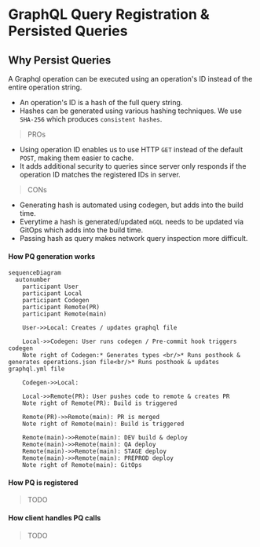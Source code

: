 # GraphQL Query Registration & Persisted Queries

## Why Persist Queries

A Graphql operation can be executed using an operation's ID instead of the entire operation string.
 - An operation's ID is a hash of the full query string.
 - Hashes can be generated using various hashing techniques. We use `SHA-256` which produces `consistent hashes`.

> PROs
 - Using operation ID enables us to use HTTP `GET` instead of the default `POST`, making them easier to cache.
 - It adds additional security to queries since server only responds if the operation ID matches the registered IDs in server.

> CONs
 - Generating hash is automated using codegen, but adds into the build time.
 - Everytime a hash is generated/updated `mGQL` needs to be updated via GitOps which adds into the build time.
 - Passing hash as query makes network query inspection more difficult.

#### How PQ generation works

```mermaid
sequenceDiagram
  autonumber
    participant User
    participant Local
    participant Codegen
    participant Remote(PR)
    participant Remote(main)
    
    User->>Local: Creates / updates graphql file
    
    Local->>Codegen: User runs codegen / Pre-commit hook triggers codegen
    Note right of Codegen:* Generates types <br/>* Runs posthook & generates operations.json file<br/>* Runs posthook & updates graphql.yml file

    Codegen->>Local: 

    Local->>Remote(PR): User pushes code to remote & creates PR 
    Note right of Remote(PR): Build is triggered
    
    Remote(PR)->>Remote(main): PR is merged
    Note right of Remote(main): Build is triggered

    Remote(main)->>Remote(main): DEV build & deploy
    Remote(main)->>Remote(main): QA deploy
    Remote(main)->>Remote(main): STAGE deploy
    Remote(main)->>Remote(main): PREPROD deploy
    Note right of Remote(main): GitOps
```

#### How PQ is registered
> TODO

#### How client handles PQ calls
> TODO
